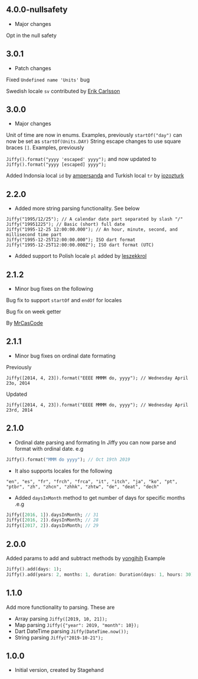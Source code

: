 ## 4.0.0-nullsafety

- Major changes

Opt in the null safety

## 3.0.1

- Patch changes

Fixed `Undefined name 'Units'` bug

Swedish locale `sv` contributed by [Erik Carlsson](https://github.com/ercadev)

## 3.0.0

- Major changes

Unit of time are now in enums. Examples, previously `startOf("day")` can now be set as `startOf(Units.DAY)`
String escape changes to use square braces `[]`. Examples, previously
 
`Jiffy().format("yyyy 'escaped' yyyy");` and now updated to `Jiffy().format("yyyy [escaped] yyyy");`

Added Indonsia local `id` by [ampersanda](https://github.com/ampersanda) and Turkish local `tr` by [iozozturk](https://github.com/iozozturk)


## 2.2.0

- Added more string parsing functionality. See below

```
Jiffy("1995/12/25"); // A calendar date part separated by slash "/"
Jiffy("19951225"); // Basic (short) full date
Jiffy("1995-12-25 12:00:00.000"); // An hour, minute, second, and millisecond time part
Jiffy("1995-12-25T12:00:00.000"); ISO dart format
Jiffy("1995-12-25T12:00:00.000Z"); ISO dart format (UTC)
```

- Added support to Polish locale `pl` added by [leszekkrol](https://github.com/leszekkrol)

## 2.1.2

- Minor bug fixes on the following

Bug fix to support `startOf` and `endOf` for locales

Bug fix on week getter

By [MrCasCode](https://github.com/MrCasCode)

## 2.1.1

- Minor bug fixes on ordinal date formating

Previously

`Jiffy([2014, 4, 23]).format("EEEE MMMM do, yyyy"); // Wednesday April 23o, 2014`

Updated

`Jiffy([2014, 4, 23]).format("EEEE MMMM do, yyyy"); // Wednesday April 23rd, 2014`

## 2.1.0

- Ordinal date parsing and formating
In Jiffy you can now parse and format with ordinal date. e.g
```dart
Jiffy().format("MMM do yyyy"); // Oct 19th 2019
```
- It also supports locales for the following

`"en", "es", "fr", "frch", "frca", "it", "itch", "ja", "ko", "pt", "ptbr", "zh", "zhcn", "zhhk", "zhtw", "de", "deat", "dech"`

- Added `daysInMonth` method to get number of days for specific months .e.g
```dart
Jiffy([2016, 1]).daysInMonth; // 31
Jiffy([2016, 2]).daysInMonth; // 28
Jiffy([2017, 2]).daysInMonth; // 29
```

## 2.0.0

Added params to add and subtract methods by [yongjhih](https://github.com/yongjhih)
Example
```dart
Jiffy().add(days: 1);
Jiffy().add(years: 2, months: 1, duration: Duration(days: 1, hours: 30));
```

## 1.1.0

Add more functionality to parsing. These are
- Array parsing `Jiffy([2019, 10, 21]);`
- Map parsing `Jiffy({"year": 2019, "month": 10});`
- Dart DateTime parsing `Jiffy(DateTime.now());`
- String parsing `Jiffy("2019-10-21");`

## 1.0.0

- Initial version, created by Stagehand
